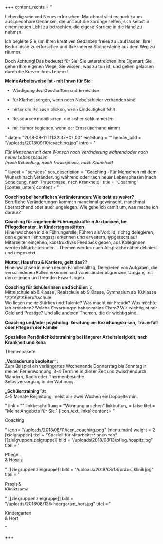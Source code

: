 +++
content_rechts = "<p>Lebendig sein und Neues erforschen: Manchmal sind es noch kaum aussprechbare Gedanken, die uns auf die Sprünge helfen, sich selbst in einem neuen Licht zu betrachten, die eigene Karriere in die Hand zu nehmen.</p><p>Ich begleite Sie, um Ihren kreativen Gedanken freien zu Lauf lassen, Ihre Bedürfnisse zu erforschen und Ihre inneren Stolpersteine aus dem Weg zu räumen.</p><p>Doch Achtung! Das bedeutet für Sie: Sie unterstreichen Ihre Eigenart, Sie gehen Ihre eigenen Wege, Sie wissen, was zu tun ist, und gehen gelassen durch die Kurven Ihres Lebens!</p><p><strong>Meine Arbeitsweise ist - mit Ihnen für Sie:</strong><ul><li><p>Würdigung des Geschafften und Erreichten</p></li><li><p>für Klarheit sorgen, wenn noch Nebelschleier vorhanden sind</p></li><li><p>hinter die Kulissen blicken, wenn Eindeutigkeit fehlt</p></li><li><p>Ressourcen mobilisieren, die bisher schlummerten</p></li><li><p>mit Humor begleiten, wenn der Ernst überhand nimmt</p></li></ul></p>"
date = "2018-08-11T11:32:37+02:00"
einleitung = ""
header_bild = "/uploads/2018/09/10/coaching.jpg"
intro = "<p><em>Für Menschen mit dem Wunsch nach Veränderung während oder nach neuer Lebensphasen<br>(nach Scheidung, nach Trauerphase, nach Krankheit)</em></p>"
layout = "services"
seo_description = "Coaching - Für Menschen mit dem Wunsch nach Veränderung während oder nach neuer Lebensphasen (nach Scheidung, nach Trauerphase, nach Krankheit)"
title = "Coaching"
[conten_unten]
content = "<p><strong>Coaching bei beruflichen Veränderungen: Wie geht es weiter?</strong> <br>Berufliche Veränderungen kommen manchmal gewünscht, manchmal überraschend oder auch ungelegen. Wie gehe ich damit um, was mache ich daraus?  </p><p><strong>Coaching für angehende Führungskräfte in Arztpraxen, bei Pflegediensten, in Kindertagesstätten <br></strong>Hineinwachsen in die Führungsrolle, Führen als Vorbild, richtig delegieren, den eigenen Führungsstil erkennen und erweitern, typgerecht auf Mitarbeiter eingehen, konstruktives Feedback geben, aus Kolleginnen werden Mitarbeiterinnen… Themen werden nach Absprache näher definiert und umgesetzt.  </p><p><strong>Mutter, Hausfrau &amp; Karriere, geht das?? </strong><br>Hineinwachsen in einen neuen Familienalltag, Delegieren von Aufgaben, die verschiedenen Rollen erkennen und voneinander abgrenzen, Umgang mit den eigenen und fremden Erwartungen. </p><p><strong>Coaching für Schülerinnen und Schüler: </strong>\t<br>Mittelschule ab 8.Klasse , Realschule ab 9.Klasse, Gymnasium ab 10.Klasse \t\t\t\t\t\t\tBerufsschule  <br>Wo liegen meine Stärken und Talente? Was macht mir Freude? Was möchte ich erreichen? Welche Erwartungen haben meine Eltern? Wie wichtig ist mir Geld und Prestige? Und alle anderen Themen, die dir wichtig sind.  </p><p><strong>Coaching und/oder psycholog. Beratung bei Beziehungskrisen, Trauerfall oder Pflege in der Familie </strong>  </p><p><strong>Spezielles Persönlichkeitstraining bei längerer Arbeitslosigkeit, nach Krankheit und Reha</strong>   </p><p>Themenpakete: </p><p><strong>„Veränderung begleiten“:</strong><br>Zum Beispiel ein verlängertes Wochenende Donnerstag bis Sonntag in meiner Ferienwohnung, 3-4 Termine in dieser Zeit und zwischendurch Wandern, Radln oder Thermenbesuche.   <br>Selbstversorgung in der Wohnung.  </p><p><strong>„Schülertraining“:\t</strong><br>4-5 Monate Begleitung, meist alle zwei Wochen ein Doppeltermin. </p>"
link = ""
linkbeschriftung = "Wohnung ansehen"
linkbutton_ = false
titel = "Meine Angebote für Sie:"
[icon_text_links]
content = "<p>Coaching</p>"
icon = "/uploads/2018/08/11/icon_coaching.png"
[menu.main]
weight = 2
[zielgruppen]
titel = "Speziell für Mitarbeiter*innen von"
[[zielgruppen.zielgruppe]]
bild = "/uploads/2018/08/13/pfleg_hospitz.jpg"
titel = "<p>Pflege <br>&amp; Hospiz</p>"
[[zielgruppen.zielgruppe]]
bild = "/uploads/2018/08/13/praxis_klinik.jpg"
titel = "<p>Praxis &amp; <br>Klinikteams</p>"
[[zielgruppen.zielgruppe]]
bild = "/uploads/2018/08/13/kindergarten_hort.jpg"
titel = "<p>Kindergarten <br>&amp; Hort</p>"

+++
